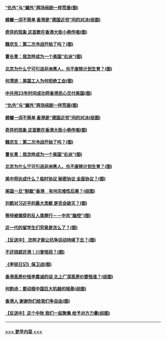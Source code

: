 #### [“仇外”与“媚外”两场闹剧一样荒唐(图)](../pages/p4/907689.md?t=09181955) 
#### [蟑螂一词不简单 香港是“德国近邻”间的对决(组图)](../pages/p4/907618.md?t=09181955) 
#### [奇异的现象 这首歌在香港大街小巷传唱(图)](../pages/p4/907583.md?t=09181955) 
#### [魏京生：第二次冷战开始了吗？(图)](../pages/p4/907581.md?t=09181955) 
#### [曹长青：我怎样成为一个美国“右派”(图)](../pages/p4/907580.md?t=09181955) 
#### [北京为什么宁可引进非洲黑人，也不废除计划生育？(图)](../pages/p4/907577.md?t=09181955) 
#### [何清涟：美国工人为何拒绝工会(图)](../pages/p4/907701.md?t=09181955) 
#### [中共用23年时间成功将香港民心交付美国(图)](../pages/p4/907698.md?t=09181955) 
#### [“仇外”与“媚外”两场闹剧一样荒唐(图)](../pages/p4/907689.md?t=09181955) 
#### [蟑螂一词不简单 香港是“德国近邻”间的对决(组图)](../pages/p4/907618.md?t=09181955) 
#### [奇异的现象 这首歌在香港大街小巷传唱(图)](../pages/p4/907583.md?t=09181955) 
#### [魏京生：第二次冷战开始了吗？(图)](../pages/p4/907581.md?t=09181955) 
#### [曹长青：我怎样成为一个美国“右派”(图)](../pages/p4/907580.md?t=09181955) 
#### [北京为什么宁可引进非洲黑人，也不废除计划生育？(图)](../pages/p4/907577.md?t=09181955) 
#### [美中将达成什么？临时协议 秘密协议 全面协议？(图)](../pages/p4/907576.md?t=09181955) 
#### [美国一旦“制裁”香港　有何灾难性后果？(组图)](../pages/p4/907575.md?t=09181955) 
#### [刘鹤对习近平的最大贡献 是否会破灭？(图)](../pages/p4/907509.md?t=09181955) 
#### [等待被揭穿的反人类罪行－－中共“脑控”(图)](../pages/p4/907167.md?t=09181955) 
#### [这一代的留学生们究竟是怎么了？(图)](../pages/p4/907473.md?t=09181955) 
#### [【反送中】 怎样才能让抗争运动持续下去？(图)](../pages/p4/907466.md?t=09181955) 
#### [不还钱就还港！川普怪招？(图)](../pages/p4/907474.md?t=09181955) 
#### [《李锐日记》保卫战(图)](../pages/p4/907465.md?t=09181955) 
#### [香港高房价怪李嘉诚的话 北上广深高房价要怪谁？(组图)](../pages/p4/907471.md?t=09181955) 
#### [何韵诗：要动摇中国巨大机器的根基(组图)](../pages/p4/907469.md?t=09181955) 
#### [香港人 谢谢你们给我们争自由(图)](../pages/p4/907402.md?t=09181955) 
#### [【反送中】这个中秋 我们一起聚集 给予对方力量(组图)](../pages/p4/907401.md?t=09181955) 

----
#### [ >>> 更早内容 <<< ](../indexes/p4-earlier.md)
